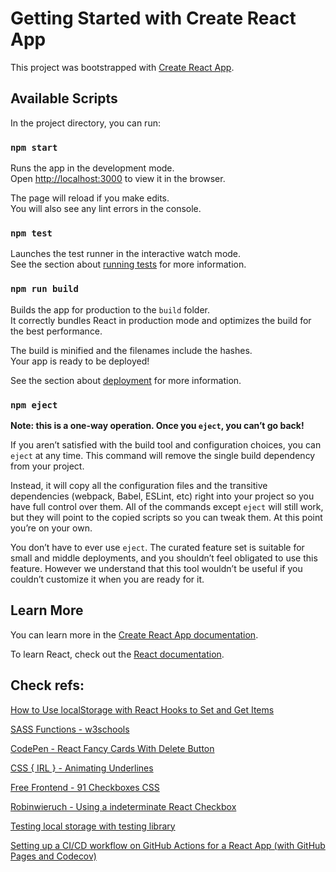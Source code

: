 # Getting Started with Create React App

This project was bootstrapped with [Create React App](https://github.com/facebook/create-react-app).

## Available Scripts

In the project directory, you can run:

### `npm start`

Runs the app in the development mode.\
Open [http://localhost:3000](http://localhost:3000) to view it in the browser.

The page will reload if you make edits.\
You will also see any lint errors in the console.

### `npm test`

Launches the test runner in the interactive watch mode.\
See the section about [running tests](https://facebook.github.io/create-react-app/docs/running-tests) for more information.

### `npm run build`

Builds the app for production to the `build` folder.\
It correctly bundles React in production mode and optimizes the build for the best performance.

The build is minified and the filenames include the hashes.\
Your app is ready to be deployed!

See the section about [deployment](https://facebook.github.io/create-react-app/docs/deployment) for more information.

### `npm eject`

**Note: this is a one-way operation. Once you `eject`, you can’t go back!**

If you aren’t satisfied with the build tool and configuration choices, you can `eject` at any time. This command will remove the single build dependency from your project.

Instead, it will copy all the configuration files and the transitive dependencies (webpack, Babel, ESLint, etc) right into your project so you have full control over them. All of the commands except `eject` will still work, but they will point to the copied scripts so you can tweak them. At this point you’re on your own.

You don’t have to ever use `eject`. The curated feature set is suitable for small and middle deployments, and you shouldn’t feel obligated to use this feature. However we understand that this tool wouldn’t be useful if you couldn’t customize it when you are ready for it.

## Learn More

You can learn more in the [Create React App documentation](https://facebook.github.io/create-react-app/docs/getting-started).

To learn React, check out the [React documentation](https://reactjs.org/).


## Check refs:

[How to Use localStorage with React Hooks to Set and Get Items](https://www.freecodecamp.org/news/how-to-use-localstorage-with-react-hooks-to-set-and-get-items/)

[SASS Functions - w3schools](https://www.w3schools.com/sass/sass_functions_color.php)

[CodePen - React Fancy Cards With Delete Button](https://codepen.io/davidmellul/pen/oyopdx)

[CSS { IRL } - Animating Underlines](https://css-irl.info/animating-underlines/)

[Free Frontend - 91 Checkboxes CSS](https://freefrontend.com/css-checkboxes/)

[Robinwieruch - Using a indeterminate React Checkbox](https://www.robinwieruch.de/react-checkbox-indeterminate/)

[Testing local storage with testing library](https://javascript.plainenglish.io/testing-local-storage-with-testing-library-580f74e8805b)

[Setting up a CI/CD workflow on GitHub Actions for a React App (with GitHub Pages and Codecov)](https://dev.to/dyarleniber/setting-up-a-ci-cd-workflow-on-github-actions-for-a-react-app-with-github-pages-and-codecov-4hnp)
